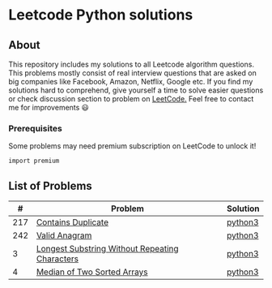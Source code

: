 # Leetcode Python solutions

## About

This repository includes my solutions to all Leetcode algorithm questions. This problems mostly consist of real interview questions that are asked on big companies like Facebook, Amazon, Netflix, Google etc. If you find my solutions hard to comprehend, give yourself a time to solve easier questions or check discussion section to problem on [LeetCode.](https://leetcode.com/) Feel free to contact me for improvements :smiley:

### Prerequisites

Some problems may need premium subscription on LeetCode to unlock it!

```
import premium
```

## List of Problems

| #    | Problem                                                                                                                                                         | Solution                                                                               |
| ---- | --------------------------------------------------------------------------------------------------------------------------------------------------------------- | -------------------------------------------------------------------------------------- |
|217| [Contains Duplicate](https://leetcode.com/problems/contains-duplicate/) | [python3](https://github.com/kapforty/leetcode/blob/main/python3/217.py) |
|242| [Valid Anagram](https://leetcode.com/problems/valid-anagram/) | [python3](https://github.com/kapforty/leetcode/blob/main/python3/242.py) |
|3| [Longest Substring Without Repeating Characters](https://leetcode.com/problems/longest-substring-without-repeating-characters) | [python3](https://github.com/cnkyrpsgl/leetcode/blob/master/solutions/python3/3.py) |
|4| [Median of Two Sorted Arrays](https://leetcode.com/problems/median-of-two-sorted-arrays)| [python3](https://github.com/cnkyrpsgl/leetcode/blob/master/solutions/python3/4.py) |